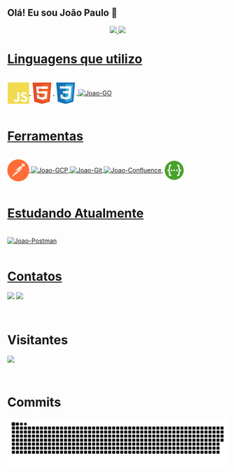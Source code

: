 
## Olá! Eu sou João Paulo 👋

<div align="center">
  <a href="https://github.com/GitJoaopaulo">
  <img height="150em" src="https://github-readme-stats.vercel.app/api?username=GitJoaoPaulo&show_icons=true&theme=dark&include_all_commits=false&count_private=false"/>
  <img height="150em" src="https://github-readme-stats.vercel.app/api/top-langs/?username=GitJoaoPaulo&layout=compact&langs_count=7&theme=dark"/>
</div>
 
 # Linguagens que utilizo
<div style="display: inline_block"><br>
  <img align="center" alt="Joao-Js" height="50" width="50" src="https://raw.githubusercontent.com/devicons/devicon/master/icons/javascript/javascript-plain.svg">
  <img align="center" alt="Joao-HTML" height="50" width="50" src="https://raw.githubusercontent.com/devicons/devicon/master/icons/html5/html5-original.svg">
  <img align="center" alt="Joao-CSS" height="50" width="50" src="https://raw.githubusercontent.com/devicons/devicon/master/icons/css3/css3-original.svg">
  <img align="center" alt="Joao-GO" height="50" width="50" src = "https://cdn.jsdelivr.net/gh/devicons/devicon/icons/go/go-original-wordmark.svg" />
</div><br>
  
 # Ferramentas
<div style="display: inline_block"><br>
   <img align="center" alt="Joao-Postman" height="50" width="50" src="postman.svg">
   <img align="center" alt="Joao-GCP" height="50" width="50" src="https://cdn.jsdelivr.net/gh/devicons/devicon/icons/googlecloud/googlecloud-original.svg">
   <img align="center" alt="Joao-Git" height="50" width="50" src="https://cdn.jsdelivr.net/gh/devicons/devicon/icons/git/git-original.svg">
   <img align="center" alt="Joao-Confluence" height="50" width="50" src="https://cdn.jsdelivr.net/gh/devicons/devicon/icons/confluence/confluence-original-wordmark.svg">
   <img align="center" alt="Joao-Postman" height="50" width="50" src="swagger.png">
 </div><br>
 
 # Estudando Atualmente
 <div style="display: inline_block"><br>
    <img align="center" alt="Joao-Postman" height="70" width="70" src="https://cdn.jsdelivr.net/gh/devicons/devicon/icons/react/react-original-wordmark.svg">
 </div></br>
  
# Contatos
<div>
  <a href = "mailto:joaopaulobt@outlook.com" target="_blank"><img src = "https://img.shields.io/badge/Microsoft_Outlook-0078D4?style=for-the-badge&logo=microsoft-outlook&logoColor=white"></a>
  <a href = "https://www.linkedin.com/in/joao-paulo-ribeiro-da-silva" target="_blank"><img src="https://img.shields.io/badge/LinkedIn-0077B5?style=for-the-badge&logo=linkedin&logoColor=white"></a>
</div><br><br>
  
  
# Visitantes
<p align="rigth"><img alingn="center" src="https://profile-counter.glitch.me/GitJoaoPaulo/count.svg" /></p><br>
  

# Commits
![Snake animation](https://github.com/GitJoaoPaulo/GitJoaoPaulo/blob/output/github-contribution-grid-snake.svg)
   
